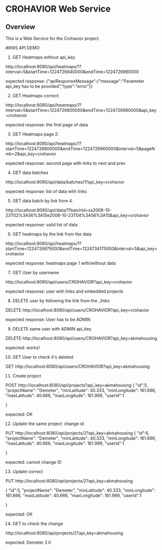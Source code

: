 # CROHAVIOR Web Service

## Overview
This is a Web Service for the Crohavior project.

##WS API DEMO

1. GET Heatmaps without api_key:

http://localhost:8080/api/heatmaps/1?interval=5&startTime=1224726940000&endTime=1224726960000

expected response: {"apiResponseMessage":{"message":"Parameter api_key has to be provided","type":"error"}}

2. GET Heatmaps correct:

http://localhost:8080/api/heatmaps/1?interval=5&startTime=1224726800000&endTime=1224726960000&api_key=crohavior

expected response: the first page of data

3. GET Heatmaps page 2:

http://localhost:8080/api/heatmaps/1?startTime=1224726800000&endTime=1224726960000&interval=5&pageNmb=2&api_key=crohavior

expected response: second page with links to next and prev

4. GET data batches

http://localhost:8080/api/data/batches/1?api_key=crohavior

expected response: list of data with links

5. GET data batch by link from 4.

http://localhost:8080/api/data/1?batchId=ss2008-10-23T02%3A56%3A15e2008-10-23T04%3A56%3A15&api_key=crohavior

expected response: valid list of data

6. GET heatmaps by the link from the data

http://localhost:8080/api/heatmaps/1?startTime=1224726975000&endTime=1224734175000&interval=5&api_key=crohavior

expected response: heatmaps page 1 with/without data

7. GET User by username

http://localhost:8080/api/users/CROHAVIOR?api_key=crohavior

expected response: user with links and embedded projects

8. DELETE user by following the link from the _links

DELETE http://localhost:8080/api/users/CROHAVIOR?api_key=crohavior

expected response: User has to be ADMIN

9. DELETE same user with ADMIN api_key

DELETE http://localhost:8080/api/users/CROHAVIOR?api_key=akmahousing

expected: works!

10. GET User to check it's deleted

GET http://localhost:8080/api/users/CROHAVIOR?api_key=akmahousing

11. Create project

POST http://localhost:8080/api/projects?api_key=akmahousing
{
"id":5,
  "projectName": "Demeter",
"minLatitude": 40.333,
"minLongitude": 161.666, 
"maxLatitude": 40.666,
"maxLongitude": 161.999,
"userId":1

}

expected: OK

12. Update the same project: change id

PUT http://localhost:8080/api/projects/2?api_key=akmahousing
{
"id":6,
  "projectName": "Demeter",
"minLatitude": 40.333,
"minLongitude": 161.666, 
"maxLatitude": 40.666,
"maxLongitude": 161.999,
"userId":1

}

expected: cannot change ID

13. Update correct

PUT http://localhost:8080/api/projects/2?api_key=akmahousing

{
"id":5,
  "projectName": "Demeter",
"minLatitude": 40.333,
"minLongitude": 161.666, 
"maxLatitude": 40.666,
"maxLongitude": 161.999,
"userId":1

}

expected: OK

14. GET to check the change

http://localhost:8080/api/projects/2?api_key=akmahousing

expected: Demeter 2.0






